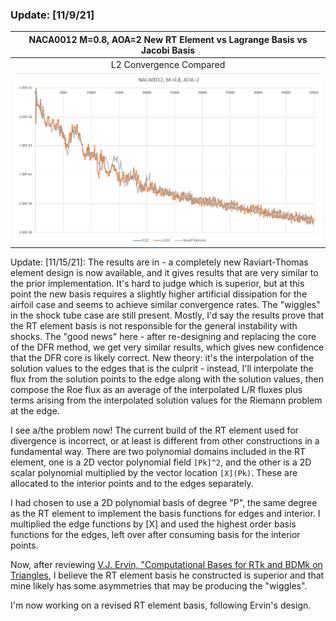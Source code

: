### Update: [11/9/21]

| NACA0012 M=0.8, AOA=2 New RT Element vs Lagrange Basis vs Jacobi Basis |
|:----------------------------------------------------------------------:|
|                        L2 Convergence Compared                         |
|                   ![](images/convergence-newRT.PNG)                    |

Update: [11/15/21]: The results are in - a completely new Raviart-Thomas element design is now available, and it gives
results that are very similar to the prior implementation. It's hard to judge which is superior, but at this point
the new basis requires a slightly higher artificial dissipation for the airfoil case and seems to achieve similar
convergence rates. The "wiggles" in the shock tube case are still present. Mostly, I'd say the results prove that the
RT element basis is not responsible for the general instability with shocks. The "good news" here - after re-designing
and replacing the core of the DFR method, we get very similar results, which gives new confidence that the DFR core is
likely correct. New theory: it's the interpolation of the solution values to the edges that is the culprit - instead,
I'll interpolate the flux from the solution points to the edge along with the solution values, then compose the Roe
flux as an average of the interpolated L/R fluxes plus terms arising from the interpolated solution values for the
Riemann problem at the edge.

I see a/the problem now! The current build of the RT element used for divergence is incorrect, or at least is different
from other constructions in a fundamental way. There are two polynomial domains included in the RT element, one is a
2D vector polynomial field ```[Pk]^2```, and the other is a 2D scalar polynomial multiplied by the vector location
```[X](Pk)```. These are allocated to the interior points and to the edges separately.

I had chosen to use a 2D polynomial basis of degree "P", the same degree as the RT element to implement the basis
functions for edges and interior. I multiplied the edge functions by [X] and used the highest order basis functions for
the edges, left over after consuming basis for the interior points.

Now, after reviewing [V.J. Ervin, "Computational Bases for RTk and BDMk on Triangles](research/convergence_and_fluxes/DFR/computational-bases-for-RTk-and-BDMk-on-triangles.pdf), I believe the RT element
basis he constructed is superior and that mine likely has some asymmetries that may be producing the "wiggles".

I'm now working on a revised RT element basis, following Ervin's design.

